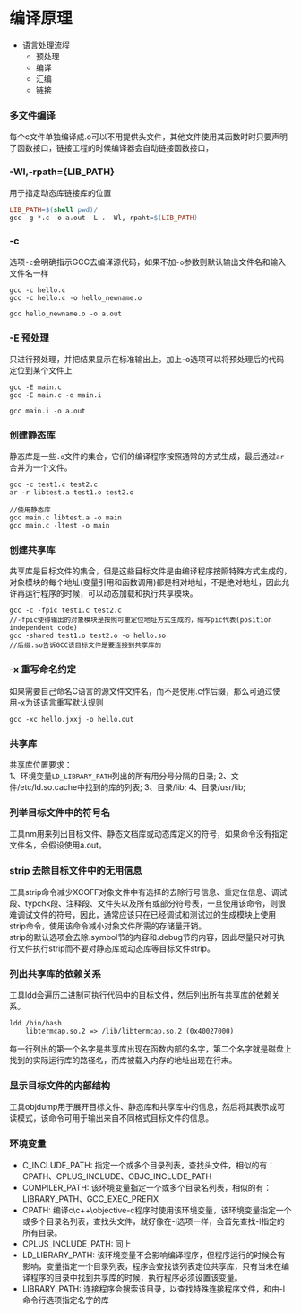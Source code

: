 # 编译原理
- 语言处理流程
	- 预处理
	- 编译
	- 汇编
	- 链接




### 多文件编译
每个c文件单独编译成.o可以不用提供头文件，其他文件使用其函数时时只要声明了函数接口，链接工程的时候编译器会自动链接函数接口，


### -Wl,-rpath={LIB_PATH}  
用于指定动态库链接库的位置 
```makefile
LIB_PATH=$(shell pwd)/
gcc -g *.c -o a.out -L . -Wl,-rpaht=$(LIB_PATH)
``` 


### -c  
选项`-c`会明确指示GCC去编译源代码，如果不加`-o`参数则默认输出文件名和输入文件名一样  
```shell 
gcc -c hello.c  
gcc -c hello.c -o hello_newname.o

gcc hello_newname.o -o a.out
```


### -E 预处理  
只进行预处理，并把结果显示在标准输出上。加上-o选项可以将预处理后的代码定位到某个文件上
```shell 
gcc -E main.c
gcc -E main.c -o main.i  

gcc main.i -o a.out
```


### 创建静态库   
静态库是一些`.o`文件的集合，它们的编译程序按照通常的方式生成，最后通过`ar`合并为一个文件。    
```
gcc -c test1.c test2.c 
ar -r libtest.a test1.o test2.o

//使用静态库
gcc main.c libtest.a -o main  
gcc main.c -ltest -o main
```  


### 创建共享库    
共享库是目标文件的集合，但是这些目标文件是由编译程序按照特殊方式生成的，对象模块的每个地址(变量引用和函数调用)都是相对地址，不是绝对地址，因此允许再运行程序的时候，可以动态加载和执行共享模块。
```
gcc -c -fpic test1.c test2.c  
//-fpic使得输出的对象模块是按照可重定位地址方式生成的，缩写pic代表(position independent code)   
gcc -shared test1.o test2.o -o hello.so
//后缀.so告诉GCC该目标文件是要连接到共享库的
``` 

### -x 重写命名约定  
如果需要自己命名C语言的源文件文件名，而不是使用.c作后缀，那么可通过使用-x为该语言重写默认规则  
```
gcc -xc hello.jxxj -o hello.out
```

### 共享库   
共享库位置要求：   
1、环境变量`LD_LIBRARY_PATH`列出的所有用分号分隔的目录;
2、文件/etc/ld.so.cache中找到的库的列表;
3、目录/lib;
4、目录/usr/lib;


### 列举目标文件中的符号名   
工具nm用来列出目标文件、静态文档库或动态库定义的符号，如果命令没有指定文件名，会假设使用a.out。


### strip 去除目标文件中的无用信息   
工具strip命令减少XCOFF对象文件中有选择的去除行号信息、重定位信息、调试段、typchk段、注释段、文件头以及所有或部分符号表，一旦使用该命令，则很难调试文件的符号，因此，通常应该只在已经调试和测试过的生成模块上使用strip命令，使用该命令减小对象文件所需的存储量开销。  
strip的默认选项会去除.symbol节的内容和.debug节的内容，因此尽量只对可执行文件执行strip而不要对静态库或动态库等目标文件strip。


### 列出共享库的依赖关系   
工具ldd会遍历二进制可执行代码中的目标文件，然后列出所有共享库的依赖关系。  
```shell
ldd /bin/bash  
	libtermcap.so.2 => /lib/libtermcap.so.2 (0x40027000) 
```
每一行列出的第一个名字是共享库出现在函数内部的名字，第二个名字就是磁盘上找到的实际运行库的路径名，而库被载入内存的地址出现在行末。   


### 显示目标文件的内部结构  
工具objdump用于展开目标文件、静态库和共享库中的信息，然后将其表示成可读模式，该命令可用于输出来自不同格式目标文件的信息。


### 环境变量   
- C_INCLUDE_PATH:	指定一个或多个目录列表，查找头文件，相似的有：CPATH、CPLUS_INCLUDE、OBJC_INCLUDE_PATH  
- COMPILER_PATH:	该环境变量指定一个或多个目录名列表，相似的有：LIBRARY_PATH、GCC_EXEC_PREFIX    
- CPATH:			编译c\c++\objective-c程序时使用该环境变量，该环境变量指定一个或多个目录名列表，查找头文件，就好像在-l选项一样，会首先查找-l指定的所有目录。    
- CPLUS_INCLUDE_PATH:	同上   
- LD_LIBRARY_PATH:	该环境变量不会影响编译程序，但程序运行的时候会有影响，变量指定一个目录列表，程序会查找该列表定位共享库，只有当未在编译程序的目录中找到共享库的时候，执行程序必须设置该变量。  
- LIBRARY_PATH:		连接程序会搜索该目录，以查找特殊连接程序文件，和由-l命令行选项指定名字的库    


